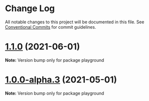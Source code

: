 # Change Log

All notable changes to this project will be documented in this file.
See [Conventional Commits](https://conventionalcommits.org) for commit guidelines.

# [1.1.0](https://github.com/liuweiGL/vite-plugin-mkcert/compare/v1.0.0...v1.1.0) (2021-06-01)

**Note:** Version bump only for package playground






# [1.0.0-alpha.3](https://github.com/liuweiGL/vite-mkcert/compare/v1.0.0-alpha.2...v1.0.0-alpha.3) (2021-05-01)

**Note:** Version bump only for package playground
